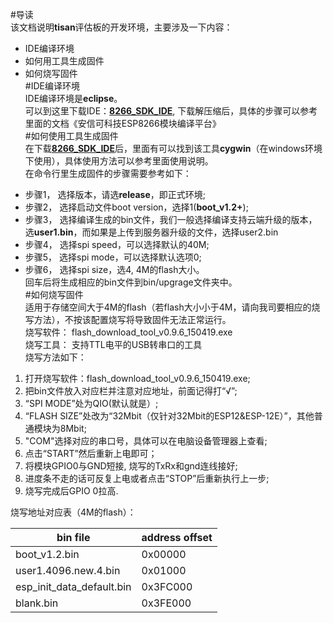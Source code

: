 #导读  
该文档说明**tisan**评估板的开发环境，主要涉及一下内容：  
- IDE编译环境  
- 如何用工具生成固件  
- 如何烧写固件  
#IDE编译环境  
IDE编译环境是**eclipse**。  
可以到这里下载IDE：[**8266_SDK_IDE**](http://yun.baidu.com/s/1sjG2r2P), 下载解压缩后，具体的步骤可以参考里面的文档《安信可科技ESP8266模块编译平台》  
#如何使用工具生成固件  
在下载[**8266_SDK_IDE**](http://yun.baidu.com/s/1sjG2r2P)后，里面有可以找到该工具**cygwin**（在windows环境下使用），具体使用方法可以参考里面使用说明。  
在命令行里生成固件的步骤需要参考如下：  

* 步骤1， 选择版本，请选**release**，即正式环境;  
* 步骤2， 选择启动文件boot version，选择1(**boot_v1.2+**);  
* 步骤3， 选择编译生成的bin文件，我们一般选择编译支持云端升级的版本，选**user1.bin**，而如果是上传到服务器升级的文件，选择user2.bin  
* 步骤4， 选择spi speed，可以选择默认的40M;  
* 步骤5， 选择spi mode，可以选择默认选项0;  
* 步骤6， 选择spi size，选4, 4M的flash大小。  
回车后将生成相应的bin文件到bin/upgrage文件夹中。  
#如何烧写固件  
适用于存储空间大于4M的flash（若flash大小小于4M，请向我司要相应的烧写方法），不按该配置烧写将导致固件无法正常运行。  
烧写软件： flash_download_tool_v0.9.6_150419.exe  
烧写工具： 支持TTL电平的USB转串口的工具  
烧写方法如下：  

1. 打开烧写软件：flash_download_tool_v0.9.6_150419.exe;
1. 把bin文件放入对应栏并注意对应地址，前面记得打“√”;  
1. “SPI MODE”处为QIO(默认就是）;  
1. “FLASH SIZE”处改为“32Mbit（仅针对32Mbit的ESP12&ESP-12E）”，其他普通模块为8Mbit;  
1. "COM"选择对应的串口号，具体可以在电脑设备管理器上查看;  
1. 点击“START”然后重新上电即可；  
1. 将模块GPIO0与GND短接, 烧写的TxRx和gnd连线接好;  
1. 进度条不走的话可反复上电或者点击“STOP”后重新执行上一步;  
1. 烧写完成后GPIO 0拉高.  

烧写地址对应表（4M的flash）：  

| bin file | address offset |  
| -------- | -------------- |  
| boot_v1.2.bin | 0x00000 |  
| user1.4096.new.4.bin | 0x01000 |  
| esp_init_data_default.bin | 0x3FC000 |  
| blank.bin | 0x3FE000 |  






